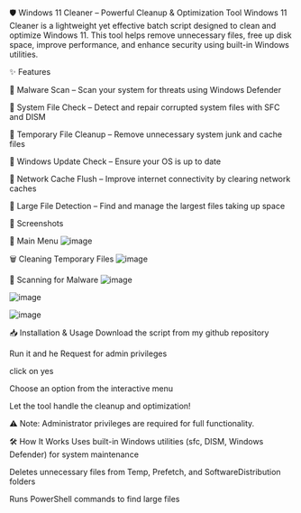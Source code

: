 🛡 Windows 11 Cleaner – Powerful Cleanup & Optimization Tool
Windows 11 Cleaner is a lightweight yet effective batch script designed to clean and optimize Windows 11. This tool helps remove unnecessary files, free up disk space, improve performance, and enhance security using built-in Windows utilities.

✨ Features

🔹 Malware Scan – Scan your system for threats using Windows Defender

🔹 System File Check – Detect and repair corrupted system files with SFC and DISM

🔹 Temporary File Cleanup – Remove unnecessary system junk and cache files

🔹 Windows Update Check – Ensure your OS is up to date

🔹 Network Cache Flush – Improve internet connectivity by clearing network caches

🔹 Large File Detection – Find and manage the largest files taking up space


📸 Screenshots

🚀 Main Menu
![image](https://github.com/user-attachments/assets/0ebf0612-b4bf-4543-9591-a0082e7fb92f)

🗑 Cleaning Temporary Files
![image](https://github.com/user-attachments/assets/c47d64e0-30fc-430b-a870-5da417f7b6e9)

🔎 Scanning for Malware
![image](https://github.com/user-attachments/assets/45adefea-d988-4ad1-ad40-74553273c3d9)

![image](https://github.com/user-attachments/assets/99fb5f85-688c-49ee-9def-317f85c907e4)

![image](https://github.com/user-attachments/assets/574eb236-40e0-4134-ac2d-53c09212c2fe)

📥 Installation & Usage
Download the script from my github repository

Run it and he Request for admin privileges

click on yes

Choose an option from the interactive menu

Let the tool handle the cleanup and optimization!

⚠️ Note: Administrator privileges are required for full functionality.

🛠 How It Works
Uses built-in Windows utilities (sfc, DISM, Windows Defender) for system maintenance

Deletes unnecessary files from Temp, Prefetch, and SoftwareDistribution folders

Runs PowerShell commands to find large files
